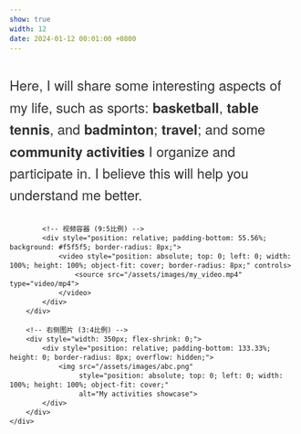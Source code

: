 ```yaml
---
show: true
width: 12
date: 2024-01-12 00:01:00 +0800
---
```


<div class="p-4" style="max-width: 1200px; margin: 0 auto; font-family: 'Helvetica Neue', Arial, sans-serif;">
    <div style="display: flex; gap: 30px; align-items: flex-start;">
        <!-- 左侧区域：文字+视频 -->
        <div style="flex: 1; min-width: 0;">
            <p style="font-size: 24px; line-height: 1.6; margin-bottom: 30px; color: #333;">
                Here, I will share some interesting aspects of my life, such as sports: 
                <span style="font-weight: 600;">basketball</span>, 
                <span style="font-weight: 600;">table tennis</span>, and 
                <span style="font-weight: 600;">badminton</span>; 
                <span style="font-weight: 600;">travel</span>; and some 
                <span style="font-weight: 600;">community activities</span> 
                I organize and participate in. I believe this will help you understand me better.
            </p>
            
            <!-- 视频容器 (9:5比例) -->
            <div style="position: relative; padding-bottom: 55.56%; background: #f5f5f5; border-radius: 8px;">
                <video style="position: absolute; top: 0; left: 0; width: 100%; height: 100%; object-fit: cover; border-radius: 8px;" controls>
                    <source src="/assets/images/my_video.mp4" type="video/mp4">
                </video>
            </div>
        </div>
        
        <!-- 右侧图片 (3:4比例) -->
        <div style="width: 350px; flex-shrink: 0;">
            <div style="position: relative; padding-bottom: 133.33%; height: 0; border-radius: 8px; overflow: hidden;">
                <img src="/assets/images/abc.png" 
                     style="position: absolute; top: 0; left: 0; width: 100%; height: 100%; object-fit: cover;" 
                     alt="My activities showcase">
            </div>
        </div>
    </div>
</div>

<script>
document.addEventListener('DOMContentLoaded', function() {
    // 获取左侧区域和图片容器
    const leftColumn = document.querySelector('.p-4 > div > div:first-child');
    const rightColumn = document.querySelector('.p-4 > div > div:last-child');
    const imgContainer = rightColumn.firstElementChild;
    
    function adjustLayout() {
        // 计算左侧总高度
        const leftHeight = leftColumn.offsetHeight;
        
        // 根据3:4比例计算图片宽度
        const imgWidth = Math.min(leftHeight * 0.75, 400); // 限制最大宽度
        
        // 设置图片容器尺寸
        rightColumn.style.width = imgWidth + 'px';
    }
    
    // 初始调整
    adjustLayout();
    
    // 响应式调整
    window.addEventListener('resize', adjustLayout);
    
    // 确保图片加载后重新计算
    const img = rightColumn.querySelector('img');
    img.onload = adjustLayout;
});
</script>

<style>
@media (max-width: 900px) {
    .p-4 > div {
        flex-direction: column;
    }
    .p-4 > div > div:last-child {
        width: 100% !important;
        margin-top: 30px;
    }
    .p-4 > div > div:last-child > div {
        padding-bottom: 75% !important; /* 移动端保持3:4比例 */
    }
    .p-4 p {
        font-size: 22px !important;
    }
}
</style>